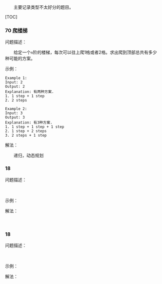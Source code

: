 　　主要记录类型不太好分的题目。

[TOC]

### 70 [爬楼梯](../java/com/ckm/other/Solution70.java)
问题描述：

　　给定一个`n`阶的楼梯，每次可以往上爬1格或者2格。求出爬到顶部总共有多少种可能的方案。

示例：

```
Example 1:
Input: 2
Output: 2
Explanation: 有两种方案.
1. 1 step + 1 step
2. 2 steps

Example 2:
Input: 3
Output: 3
Explanation: 有3种方案.
1. 1 step + 1 step + 1 step
2. 1 step + 2 steps
3. 2 steps + 1 step
```

解法：

　　递归，动态规划

### 18 [](../java/com/ckm/other/Solution17.java)
问题描述：

　　

示例：


解法：

　　

### 18 [](../java/com/ckm/other/Solution17.java)
问题描述：

　　

示例：


解法：

　　